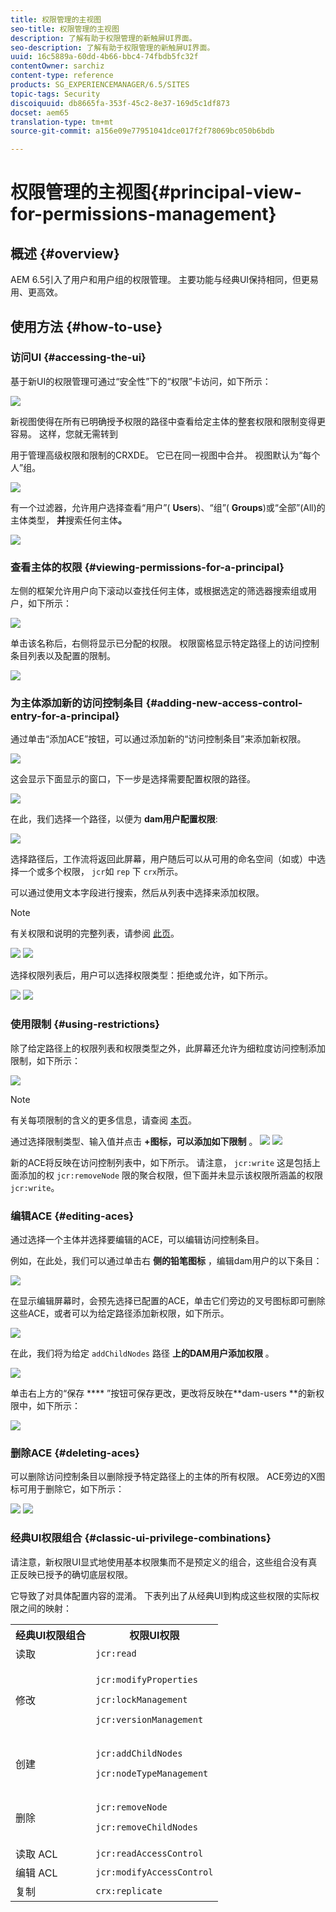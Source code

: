 ```yaml
---
title: 权限管理的主视图
seo-title: 权限管理的主视图
description: 了解有助于权限管理的新触屏UI界面。
seo-description: 了解有助于权限管理的新触屏UI界面。
uuid: 16c5889a-60dd-4b66-bbc4-74fbdb5fc32f
contentOwner: sarchiz
content-type: reference
products: SG_EXPERIENCEMANAGER/6.5/SITES
topic-tags: Security
discoiquuid: db8665fa-353f-45c2-8e37-169d5c1df873
docset: aem65
translation-type: tm+mt
source-git-commit: a156e09e77951041dce017f2f78069bc050b6bdb

---
```



# 权限管理的主视图{#principal-view-for-permissions-management}

## 概述 {#overview}

AEM 6.5引入了用户和用户组的权限管理。 主要功能与经典UI保持相同，但更易用、更高效。

## 使用方法 {#how-to-use}

### 访问UI {#accessing-the-ui}

基于新UI的权限管理可通过“安全性”下的“权限”卡访问，如下所示：

![](assets/screen_shot_2019-03-17at63333pm.png)

新视图使得在所有已明确授予权限的路径中查看给定主体的整套权限和限制变得更容易。 这样，您就无需转到

用于管理高级权限和限制的CRXDE。 它已在同一视图中合并。 视图默认为“每个人”组。

![](assets/unu-1.png)

有一个过滤器，允许用户选择查看“用户”( **Users**)、“组”( **Groups**)或“全部”(All)的主体类型， **并**&#x200B;搜索任何主体&#x200B;**。**

![](assets/image2019-3-20_23-52-51.png)

### 查看主体的权限 {#viewing-permissions-for-a-principal}

左侧的框架允许用户向下滚动以查找任何主体，或根据选定的筛选器搜索组或用户，如下所示：

![](assets/doi-1.png)

单击该名称后，右侧将显示已分配的权限。 权限窗格显示特定路径上的访问控制条目列表以及配置的限制。

![](assets/trei-1.png)

### 为主体添加新的访问控制条目 {#adding-new-access-control-entry-for-a-principal}

通过单击“添加ACE”按钮，可以通过添加新的“访问控制条目”来添加新权限。

![](assets/patru.png)

这会显示下面显示的窗口，下一步是选择需要配置权限的路径。

![](assets/cinci-1.png)

在此，我们选择一个路径，以便为 **dam用户配置权限**:

![](assets/sase-1.png)

选择路径后，工作流将返回此屏幕，用户随后可以从可用的命名空间（如或）中选择一个或多个权限， `jcr`如 `rep` 下 `crx`所示。

可以通过使用文本字段进行搜索，然后从列表中选择来添加权限。

>[!NOTE]
>
>有关权限和说明的完整列表，请参阅 [此页](/help/sites-administering/user-group-ac-admin.md#access-right-management)。

![](assets/image2019-3-21_0-5-47.png) ![](assets/image2019-3-21_0-6-53.png)

选择权限列表后，用户可以选择权限类型：拒绝或允许，如下所示。

![](assets/screen_shot_2019-03-17at63938pm.png) ![](assets/screen_shot_2019-03-17at63947pm.png)

### 使用限制 {#using-restrictions}

除了给定路径上的权限列表和权限类型之外，此屏幕还允许为细粒度访问控制添加限制，如下所示：

![](assets/image2019-3-21_1-4-14.png)

>[!NOTE]
>
>有关每项限制的含义的更多信息，请查阅 [本页](/help/sites-administering/user-group-ac-admin.md#restrictions)。

通过选择限制类型、输入值并点击 **+图标，可以添加如下限制** 。 ![](assets/sapte-1.png) ![](assets/opt-1.png)

新的ACE将反映在访问控制列表中，如下所示。 请注意， `jcr:write` 这是包括上面添加的权 `jcr:removeNode` 限的聚合权限，但下面并未显示该权限所涵盖的权限 `jcr:write`。

### 编辑ACE {#editing-aces}

通过选择一个主体并选择要编辑的ACE，可以编辑访问控制条目。

例如，在此处，我们可以通过单击右 **侧的铅笔图标** ，编辑dam用户的以下条目：

![](assets/image2019-3-21_0-35-39.png)

在显示编辑屏幕时，会预先选择已配置的ACE，单击它们旁边的叉号图标即可删除这些ACE，或者可以为给定路径添加新权限，如下所示。

![](assets/noua-1.png)

在此，我们将为给定 `addChildNodes` 路径 **上的DAM用户添加权限** 。

![](assets/image2019-3-21_0-45-35.png)

单击右上方的“保存 **** ”按钮可保存更改，更改将反映在**dam-users **的新权限中，如下所示：

![](assets/zece-1.png)

### 删除ACE {#deleting-aces}

可以删除访问控制条目以删除授予特定路径上的主体的所有权限。 ACE旁边的X图标可用于删除它，如下所示：

![](assets/image2019-3-21_0-53-19.png) ![](assets/unspe.png)

### 经典UI权限组合 {#classic-ui-privilege-combinations}

请注意，新权限UI显式地使用基本权限集而不是预定义的组合，这些组合没有真正反映已授予的确切底层权限。

它导致了对具体配置内容的混淆。 下表列出了从经典UI到构成这些权限的实际权限之间的映射：

<table>
 <tbody>
  <tr>
   <th>经典UI权限组合</th>
   <th>权限UI权限</th>
  </tr>
  <tr>
   <td>读取</td>
   <td><code>jcr:read</code></td>
  </tr>
  <tr>
   <td>修改</td>
   <td><p><code>jcr:modifyProperties</code></p> <p><code>jcr:lockManagement</code></p> <p><code>jcr:versionManagement</code></p> </td>
  </tr>
  <tr>
   <td>创建</td>
   <td><p><code>jcr:addChildNodes</code></p> <p><code>jcr:nodeTypeManagement</code></p> </td>
  </tr>
  <tr>
   <td>删除</td>
   <td><p><code>jcr:removeNode</code></p> <p><code>jcr:removeChildNodes</code></p> </td>
  </tr>
  <tr>
   <td>读取 ACL</td>
   <td><code>jcr:readAccessControl</code></td>
  </tr>
  <tr>
   <td>编辑 ACL</td>
   <td><code>jcr:modifyAccessControl</code></td>
  </tr>
  <tr>
   <td>复制</td>
   <td><code>crx:replicate</code></td>
  </tr>
 </tbody>
</table>


